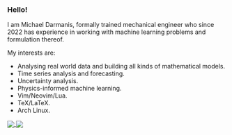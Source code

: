 ### Hello!

I am Michael Darmanis, formally trained mechanical engineer who since 2022 has experience in working with machine learning problems and formulation thereof.

My interests are:

- Analysing real world data and building all kinds of mathematical models.
- Time series analysis and forecasting.
- Uncertainty analysis.
- Physics-informed machine learning.
- Vim/Neovim/Lua.
- TeX/LaTeX.
- Arch Linux.

<a href="https://github.com/mdarm">
  <img align="center" src="https://github-readme-stats.vercel.app/api/top-langs/?username=mdarm&theme=ayu-mirage&hide=tex,css,html,markdown&langs_count=3" />
</a>
<a href="https://github.com/mdarm">
  <img align="center" src="https://github-readme-stats.vercel.app/api?username=mdarm&show_icons=true&count_private=true&line_height=27&theme=ayu-mirage" />
</a>

<!---
These do not take into account the work done in forks, organisations, or private repos.

<a href="https://github.com/mdarm/mdarm">
  <img height=200 align="center" src="https://github-readme-stats-sigma-five.vercel.app/api?username=mdarm&theme=dracula&show_icons=true&card_width=320" />
</a>
<a href="https://github.com/mdarm/mdarm">
  <img height=200 align="center" src="https://github-readme-stats-sigma-five.vercel.app/api/top-langs/?username=mdarm&theme=dracula&show_icons=true&layout=compact&card_width=320" />
</a>

<div align="center">
  
  [![Michael's github activity graph](https://github-readme-activity-graph.vercel.app/graph?username=mdarm&theme=rogue&card_width=640)](https://github.com/ashutosh00710/github-readme-activity-graph)
  
</div> -->
